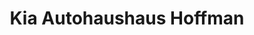 ---
title: "Kia Autohaushaus Hoffman"
url: /oberhonnefeld/kia-autohaushaus-hoffman/
shop: Autohaus
---